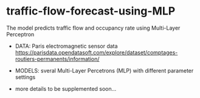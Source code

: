 # traffic-flow-forecast-using-MLP
The model predicts traffic flow and occupancy rate using Multi-Layer Perceptron

- DATA: 
  Paris electromagnetic sensor data
  https://parisdata.opendatasoft.com/explore/dataset/comptages-routiers-permanents/information/

- MODELS: 
  sveral Multi-Layer Percetrons (MLP) with different parameter settings

- more details to be supplemented soon...
